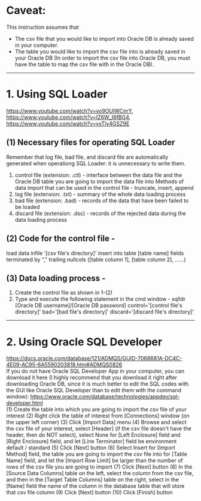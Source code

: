 # Caveat:
This instruction assumes that  
- The csv file that you would like to import into Oracle DB is already saved in your computer.
- The table you would like to import the csv file into is already saved in your Oracle DB (In order to import the csv file into Oracle DB, you must have the table to map the csv file with in the Oracle DB).

----
# 1. Using SQL Loader
https://www.youtube.com/watch?v=vo9OUlWCnrY, https://www.youtube.com/watch?v=IZ6W_I6fBG4, https://www.youtube.com/watch?v=yxTly4GSZ9E  
## (1) Necessary files for operating SQL Loader
Remember that log file, bad file, and discard file are automatically generated when operationg SQL Loader: it is unnecessary to write them.  
1) control file (extension: .ctl) - interface between the data file and the Oracle DB table you are going to import the data file into
Methods of data import that can be used in the control file - truncate, insert, append
2) log file (extension: .txt) - summary of the whole data loading process
3) bad file (extension: .bad) - records of the data that have been failed to be loaded
4) discard file (extension: .dsc) - records of the rejected data during the data loading process  
## (2) Code for the control file -  
load data
infile '[csv file's directory]'
insert into table [table name]
fields terminated by ","
trailing nullcols
([table column 1], [table column 2], ......)  
## (3) Data loading process -  
1) Create the control file as shown in 1-(2)  
2) Type and execute the following statement in the cmd window -
sqlldr [Oracle DB username]/[Oracle DB password] control='[control file's directory]' bad='[bad file's directory]' discard='[discard file's directory]'

----  
# 2. Using Oracle SQL Developer
https://docs.oracle.com/database/121/ADMQS/GUID-7068681A-DC4C-4E09-AC95-6A5590203818.htm#ADMQS0826  
If you do not have Oracle SQL Developer App in your computer, you can download it here (I highly recommend that you download it right after downloading Oracle DB, since it is much better to edit the SQL codes with the GUI like Oracle SQL Developer than to edit them with the command window): https://www.oracle.com/database/technologies/appdev/sql-developer.html  
(1) Create the table into which you are going to import the csv file of your interest
(2) Right click the table of interest from [Connections] window (on the upper left corner)
(3) Click [Import Data] menu
(4) Browse and select the csv file of your interest, select [Header] (if the csv file doesn't have the header, then do NOT select), select None for [Left Enclosure] field and [Right Enclosure] field, and let [Line Terminator] field be environment default / standard
(5) Click [Next] button
(6) Select Insert for [Import Method] field, the table you are going to import the csv file into for [Table Name] field, and let the [Import Row Limit] be larger than the number of rows of the csv file you are going to import
(7) Click [Next] button
(8) In the [Source Data Columns] table on the left, select the column from the csv file, and then in the [Target Table Columns] table on the right, select in the [Name] field the name of the column in the database table that will store that csv file column
(9) Click [Next] button
(10) Click [Finish] button
